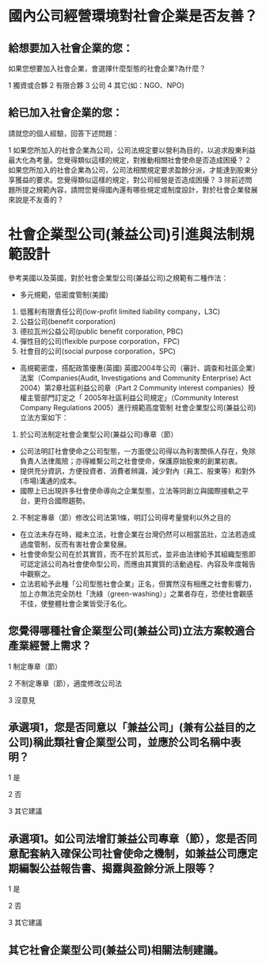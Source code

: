 # 國內公司經營環境對社會企業是否友善？

## 給想要加入社會企業的您：

如果您想要加入社會企業，會選擇什麼型態的社會企業?為什麼？

1 獨資或合夥
2 有限合夥
3 公司
4 其它(如：NGO、NPO)

## 給已加入社會企業的您：

請就您的個人經驗，回答下述問題：

1 如果您所加入的社會企業為公司，公司法規定要以營利為目的，以追求股東利益最大化為考量。您覺得類似這樣的規定，對推動相關社會使命是否造成困擾？
2 如果您所加入的社會企業為公司，公司法相關規定要求盈餘分派，才能達到股東分享獲益的要求。您覺得類似這樣的規定，對公司經營是否造成困擾？
3 除前述問題所提之規範內容，請問您覺得國內還有哪些規定或制度設計，對於社會企業發展來說是不友善的？

# 社會企業型公司(兼益公司)引進與法制規範設計

參考美國以及英國，對於社會企業型公司(兼益公司)之規範有二種作法：
* 多元規範，低密度管制(美國)
1.	低獲利有限責任公司(low-profit limited liability company，L3C)
2.	公益公司(benefit corporation)
3.	德拉瓦州公益公司(public benefit corporation, PBC)
4.	彈性目的公司(flexible purpose corporation，FPC)
5.	社會目的公司(social purpose corporation，SPC)
* 高規範密度，搭配政策優惠(英國)
英國2004年公司（審計、調查和社區企業）法案（Companies(Audit, Investigations and Community Enterprise) Act 2004）第2章社區利益公司章（Part 2 Community interest companies）授權主管部門訂定之「 2005年社區利益公司規定」（Community Interest Company Regulations 2005）進行規範高度管制
社會企業型公司(兼益公司)立法方案如下：
1. 於公司法制定社會企業型公司(兼益公司)專章（節）
 
 + 公司法明訂社會使命之公司型態，一方面使公司得以為利害關係人存在，免除負責人法律風險；亦得維繫公司之社會使命，保護原始股東的創業初衷。
 + 提供充分資訊，方便投資者、消費者辨識，減少對內（員工、股東等）和對外(市場)溝通的成本。
 + 國際上已出現許多社會使命導向之企業型態，立法等同創立與國際接軌之平台，更符合國際趨勢。

2. 不制定專章（節）修改公司法第1條，明訂公司得考量營利以外之目的 
 + 在立法未存在時，縱未立法，社會企業在台灣仍然可以相當茁壯，立法若造成過度管制，反而有害社會企業發展。
 + 社會使命型公司在於其實質，而不在於其形式，並非由法律給予其組織型態即可認定該公司為社會使命型公司，而應由其實質的活動過程、內容及年度報告中觀察之。
 + 立法若給予此種「公司型態社會企業」正名，但實然沒有相應之社會影響力，加上亦無法完全防杜「洗綠（green-washing）」之業者存在，恐使社會觀感不佳，使整體社會企業皆受汙名化。

## 您覺得哪種社會企業型公司(兼益公司)立法方案較適合產業經營上需求？

 1 制定專章（節）
 
 2 不制定專章（節），適度修改公司法
 
 3 沒意見

## 承選項1，您是否同意以「兼益公司」(兼有公益目的之公司)稱此類社會企業型公司，並應於公司名稱中表明？
 1 是
 
 2 否
 
 3 其它建議

## 承選項1。如公司法增訂兼益公司專章（節），您是否同意配套納入確保公司社會使命之機制，如兼益公司應定期編製公益報告書、揭露與盈餘分派上限等？
 1 是
 
 2 否
 
 3 其它建議

## 其它社會企業型公司(兼益公司)相關法制建議。
